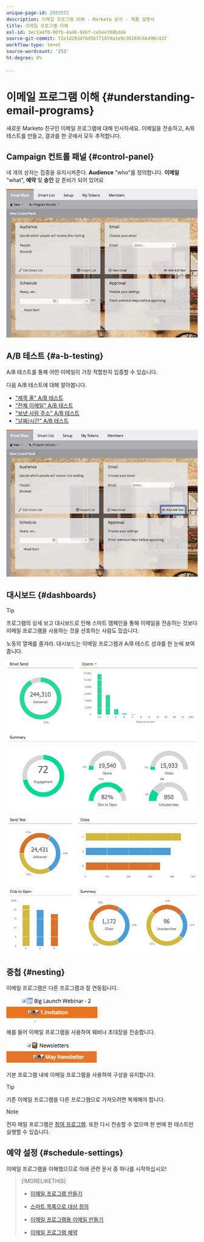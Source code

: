 ```yaml
---
unique-page-id: 2953572
description: 이메일 프로그램 이해 - Marketo 문서 - 제품 설명서
title: 이메일 프로그램 이해
exl-id: 3ec1a4f0-90fb-4a4b-94bf-ce5ee7d8bdd4
source-git-commit: 72e1d29347bd5b77107da1e9c30169cb6490c432
workflow-type: tm+mt
source-wordcount: '253'
ht-degree: 0%

---
```


# 이메일 프로그램 이해 {#understanding-email-programs}

새로운 Marketo 친구인 이메일 프로그램에 대해 인사하세요. 이메일을 전송하고, A/B 테스트를 만들고, 결과를 한 곳에서 모두 추적합니다.

## Campaign 컨트롤 패널 {#control-panel}

네 개의 상자는 집중을 유지시켜준다. **Audience** &quot;who&quot;를 정의합니다. **이메일** &quot;what&quot;, **예약** 및 **승인** 갈 준비가 되어 있어요

![](assets/emailprogram.png)

## A/B 테스트 {#a-b-testing}

A/B 테스트를 통해 어떤 이메일이 가장 적합한지 입증할 수 있습니다.

다음 A/B 테스트에 대해 알아봅니다.

* [&quot;제목 줄&quot; A/B 테스트](/help/marketo/product-docs/email-marketing/email-programs/email-program-actions/email-test-a-b-test/use-subject-line-a-b-testing.md)
* [&quot;전체 이메일&quot; A/B 테스트](/help/marketo/product-docs/email-marketing/email-programs/email-program-actions/email-test-a-b-test/use-whole-email-a-b-testing.md)
* [&quot;보낸 사람 주소&quot; A/B 테스트](/help/marketo/product-docs/email-marketing/email-programs/email-program-actions/email-test-a-b-test/use-from-address-a-b-testing.md)
* [&quot;날짜/시간&quot; A/B 테스트](/help/marketo/product-docs/email-marketing/email-programs/email-program-actions/email-test-a-b-test/use-date-time-a-b-testing.md)

![](assets/abtesthighlight.png)

## 대시보드 {#dashboards}

>[!TIP]
>
>프로그램의 상세 보고 대시보드로 인해 스마트 캠페인을 통해 이메일을 전송하는 것보다 이메일 프로그램을 사용하는 것을 선호하는 사람도 있습니다.

노동의 열매를 즐겨라. 대시보드는 이메일 프로그램과 A/B 테스트 성과를 한 눈에 보여줍니다.

![](assets/image2015-4-27-11-3a38-3a41.png)

![](assets/image2015-4-27-11-3a38-3a27.png)

## 중첩 {#nesting}

이메일 프로그램은 다른 프로그램과 잘 연동됩니다.

![](assets/image2015-4-27-11-3a49-3a22.png)

예를 들어 이메일 프로그램을 사용하여 웨비나 초대장을 전송합니다.

![](assets/image2015-4-27-12-3a20-3a40.png)

기본 프로그램 내에 이메일 프로그램을 사용하여 구성을 유지합니다.

>[!TIP]
>
>기존 이메일 프로그램을 다른 프로그램으로 가져오려면 복제해야 합니다.

>[!NOTE]
>
>전자 메일 프로그램은 [참여 프로그램](/help/marketo/getting-started/quick-wins/drip-drip-nurture.md). 또한 다시 전송할 수 없으며 한 번에 한 테스트만 실행할 수 있습니다.

## 예약 설정 {#schedule-settings}

이메일 프로그램을 이해했으므로 아래 관련 문서 중 하나를 시작하십시오!

>[!MORELIKETHIS]
>
>* [이메일 프로그램 만들기](/help/marketo/product-docs/email-marketing/email-programs/creating-an-email-program/create-an-email-program.md)
>
>* [스마트 목록으로 대상 정의](/help/marketo/product-docs/email-marketing/email-programs/managing-people-in-email-programs/define-an-audience-with-a-smart-list.md)
>* [이메일 프로그램용 이메일 만들기](/help/marketo/product-docs/email-marketing/email-programs/email-program-actions/create-an-email-for-an-email-program.md)
>* [이메일 프로그램 예약](/help/marketo/product-docs/email-marketing/email-programs/email-program-actions/schedule-your-email-program.md)

